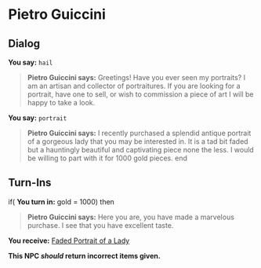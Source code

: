 # Pietro Guiccini
## Dialog

**You say:** `hail`



>**Pietro Guiccini says:** Greetings! Have you ever seen my portraits? I am an artisan and collector of portraitures. If you are looking for a portrait, have one to sell, or wish to commission a piece of art I will be happy to take a look.

**You say:** `portrait`



>**Pietro Guiccini says:** I recently purchased a splendid antique portrait of a gorgeous lady that you may be interested in. It is a tad bit faded but a hauntingly beautiful and captivating piece none the less. I would be willing to part with it for 1000 gold pieces.
end

## Turn-Ins





if( **You turn in:** gold = 1000) then 


>**Pietro Guiccini says:** Here you are, you have made a marvelous purchase. I see that you have excellent taste.


 **You receive:**  [Faded Portrait of a Lady](/item/10676) 

**This NPC *should* return incorrect items given.**
